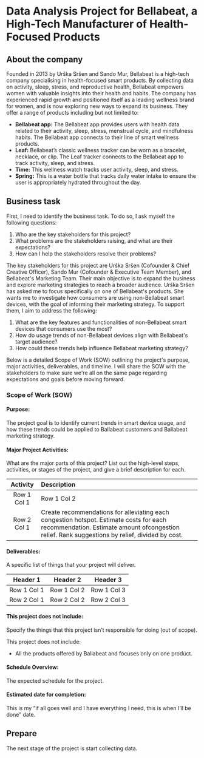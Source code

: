 # Data Analysis Project for Bellabeat, a High-Tech Manufacturer of Health-Focused Products

## About the company

Founded in 2013 by Urška Sršen and Sando Mur, Bellabeat is a high-tech company specialising in health-focused smart products. By collecting data on activity, sleep, stress, and reproductive health, Bellabeat empowers women with valuable insights into their health and habits. The company has experienced rapid growth and positioned itself as a leading wellness brand for women, and is now exploring new ways to expand its business. They offer a range of products including but not limited to:
+ **Bellabeat app:** The Bellabeat app provides users with health data related to their activity, sleep, stress, menstrual cycle, and mindfulness habits. The Bellabeat app connects to their line of smart wellness products.
+ **Leaf:** Bellabeat’s classic wellness tracker can be worn as a bracelet, necklace, or clip. The Leaf tracker connects to the Bellabeat app to track activity, sleep, and stress.
+ **Time:** This wellness watch tracks user activity, sleep, and stress.
+ **Spring:** This is a water bottle that tracks daily water intake to ensure the user is appropriately hydrated throughout the day.

## Business task

First, I need to identify the business task. To do so, I ask myself the following questions: 

1. Who are the key stakeholders for this project?
2. What problems are the stakeholders raising, and what are their expectations?
3. How can I help the stakeholders resolve their problems?

The key stakeholders for this project are Urška Sršen (Cofounder & Chief Creative Officer), Sando Mur (Cofounder & Executive Team Member), and Bellabeat's Marketing Team. Their main objective is to expand the business and explore marketing strategies to reach a broader audience. Urška Sršen has asked me to focus specifically on one of Bellabeat's products. She wants me to investigate how consumers are using non-Bellabeat smart devices, with the goal of informing their marketing strategy. To support them, I aim to address the following:

1. What are the key features and functionalities of non-Bellabeat smart devices that consumers use the most?
2. How do usage trends of non-Bellabeat devices align with Bellabeat's target audience?
3. How could these trends help influence Bellabeat marketing strategy?

Below is a detailed Scope of Work (SOW) outlining the project's purpose, major activities, deliverables, and timeline. I will share the SOW with the stakeholders to make sure we're all on the same page regarding expectations and goals before moving forward.

### Scope of Work (SOW)

#### Purpose: 

The project goal is to identify current trends in smart device usage, and how these trends could be applied to Ballabeat customers and Ballabeat marketing strategy.  

#### Major Project Activities:

What are the major parts of this project? List out the high-level steps, activities, or stages of the project, and give a brief description for each. 

| Activity | Description |
|:--------------:|:---------------|
| Row 1 Col 1  | Row 1 Col 2    |
| Row 2 Col 1  | Create recommendations for alleviating each congestion hotspot. Estimate costs for each recommendation. Estimate amount ofcongestion relief. Rank suggestions by relief, divided by cost. |

#### Deliverables:

A specific list of things that your project will deliver. 

| Header 1 | Header 2 | Header 3 |
|----------|----------|----------|
| Row 1 Col 1 | Row 1 Col 2 | Row 1 Col 3 |
| Row 2 Col 1 | Row 2 Col 2 | Row 2 Col 3 |

#### This project does not include:

Specify the things that this project isn’t responsible for doing (out of scope).

This project does not include:
+ All the products offered by Ballabeat and focuses only on one product. 

#### Schedule Overview:

The expected schedule for the project.

#### Estimated date for completion: 

This is my “if all goes well and I have everything I need, this is when I’ll be done” date. 

## Prepare 

The next stage of the project is start collecting data. 
